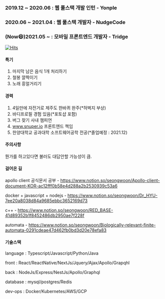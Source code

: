 ### 2019.12 ~ 2020.06 : 웹 풀스택 개발 인턴 - Yonple
### 2020.06 ~ 2021.04 : 웹 풀스택 개발자 - NudgeCode
### (Now:smile:)2021.05  ~ : 모바일 프론트엔드 개발자 - Tridge

[![Hits](https://hits.seeyoufarm.com/api/count/incr/badge.svg?url=https%3A%2F%2Fgithub.com%2FOdysseyJ&count_bg=%234A86D5&title_bg=%23A4CD65&icon=&icon_color=%23F91010&title=hits&edge_flat=false)](https://hits.seeyoufarm.com)

#### 특기
1. 마지막 남은 음식 1개 처리하기
2. 철봉 깔짝이기
3. 노래 흥얼거리기

#### 경력
1. 4일만에 자전거로 제주도 한바퀴 완주(*허벅지 부상)
2. 바디프로필 경험 있음(*포토샵 포함)
3. 버그 찾기 사내 챔피언
4. www.snuper.io 프론트엔드 책임
5. 한양대학교 공과대학 소프트웨어공학 전공(*졸업예정 : 2021.12)


#### 주의사항

뭔가를 하고있다면 불러도 대답안할 가능성이 큼.


#### 걸어온 길

apollo client 공식문서 공부  - https://www.notion.so/seongwoon/Apollo-client-document-KOR-ac12fff0b58e4d288a2b2530939c53a6

docker + javascript + nodejs - https://www.notion.so/seongwoon/Dr_HYU-7ee20a8038d84a9685ebbc3652169d73

c++ - https://www.notion.so/seongwoon/RED_BASE-41d89352b1f8452486db2950ae7f228f

automata - https://www.notion.so/seongwoon/Biologically-relevant-finite-automata-0291cdeae47d462fb0bd3d20e78efa83


#### 기술스택

language : Typescript/Javascript/Python/Java

front : React/ReactNative/NextJs/Jquery/Ajax/Apollo/Grapqhl

back : NodeJs/Express/NestJs/Apollo/Graphql

database : mysql/postgres/Redis

dev-ops : Docker/Kubernetes/AWS/GCP

<!--
**OdysseyJ/OdysseyJ** is a ✨ _special_ ✨ repository because its `README.md` (this file) appears on your GitHub profile.

Here are some ideas to get you started:

- 🔭 I’m currently working on ...
- 🌱 I’m currently learning ...
- 👯 I’m looking to collaborate on ...
- 🤔 I’m looking for help with ...
- 💬 Ask me about ...
- 📫 How to reach me: ...
- 😄 Pronouns: ...
- ⚡ Fun fact: ...
-->

